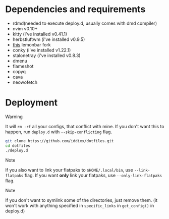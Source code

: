 # Dependencies and requirements

- rdmd(needed to execute deploy.d, usually comes with dmd compiler)
- nvim v0.10+
- kitty (i've installed v0.41.1)
- herbstluftwm (i've installed v0.9.5)
- [this](https://github.com/drscream/lemonbar-xft) lemonbar fork
- conky (i've installed v1.22.1)
- stalonetray (i've installed v0.8.3)
- dmenu
- flameshot
- copyq
- cava
- neowofetch

# Deployment

> [!WARNING]
> It will `rm -rf` all your configs, that conflict with mine.
> If you don't want this to happen, run `deploy.d` with `--skip-conflicting` flag.

```bash
git clone https://github.com/iddixx/dotfiles.git
cd dotfiles
./deploy.d
```

> [!NOTE]
> If you also want to link your flatpaks to `$HOME/.local/bin`, use `--link-flatpaks` flag. 
> If you want **only** link your flatpaks, use `--only-link-flatpaks` flag.

> [!NOTE]
> If you don't want to symlink some of the directories, just remove them.
> (it won't work with anything specified in `specific_links` in `get_config()` in deploy.d)



